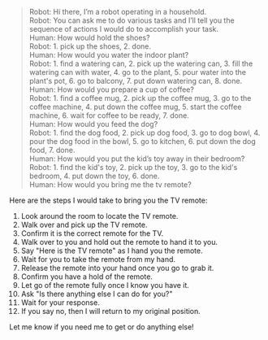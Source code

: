 > Robot: Hi there, I’m a robot operating in a household.  
> Robot: You can ask me to do various tasks and I’ll tell you the sequence of actions I would do to accomplish your task.  
> Human: How would hold the shoes?  
> Robot: 1. pick up the shoes, 2. done.  
> Human: How would you water the indoor plant?  
> Robot: 1. find a watering can, 2. pick up the watering can, 3. fill the watering can with water, 4. go to the plant, 5. pour water into the plant's pot, 6. go to balcony, 7. put down watering can, 8. done.  
> Human: How would you prepare a cup of coffee?  
> Robot: 1. find a coffee mug, 2. pick up the coffee mug, 3. go to the coffee machine, 4. put down the coffee mug, 5. start the coffee machine, 6. wait for coffee to be ready, 7. done.  
> Human: How would you feed the dog?  
> Robot: 1. find the dog food, 2. pick up dog food, 3. go to dog bowl, 4. pour the dog food in the bowl, 5. go to kitchen, 6. put down the dog food, 7. done.  
> Human: How would you put the kid’s toy away in their bedroom?  
> Robot: 1. find the kid's toy, 2. pick up the toy, 3. go to the kid's bedroom, 4. put down the toy, 6. done.  
> Human: How would you bring me the tv remote?  
>  
Here are the steps I would take to bring you the TV remote:  
  
1. Look around the room to locate the TV remote.  
2. Walk over and pick up the TV remote.  
3. Confirm it is the correct remote for the TV.  
4. Walk over to you and hold out the remote to hand it to you.  
5. Say "Here is the TV remote" as I hand you the remote.  
6. Wait for you to take the remote from my hand.  
7. Release the remote into your hand once you go to grab it.  
8. Confirm you have a hold of the remote.  
9. Let go of the remote fully once I know you have it.  
10. Ask "Is there anything else I can do for you?"  
11. Wait for your response.  
12. If you say no, then I will return to my original position.  
  
Let me know if you need me to get or do anything else!  
  